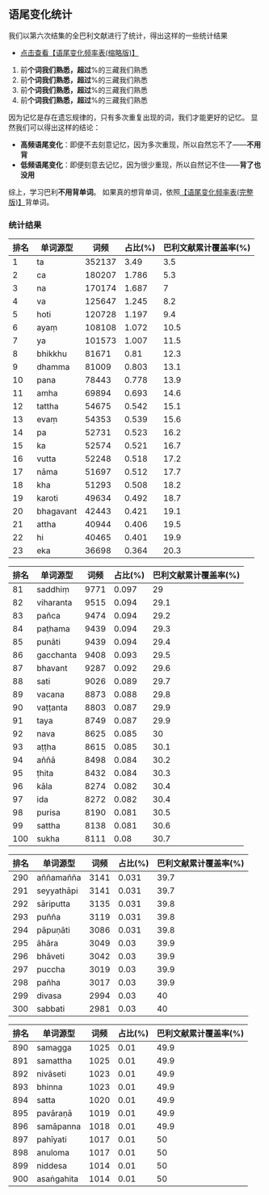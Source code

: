 ## 语尾变化统计
我们以第六次结集的全巴利文献进行了统计，得出这样的一些统计结果

- [点击查看【语尾变化频率表(缩略版)】](#统计结果)

1. 前****个词我们熟悉，超过****%的三藏我们熟悉
2. 前****个词我们熟悉，超过****%的三藏我们熟悉
3. 前****个词我们熟悉，超过****%的三藏我们熟悉
4. 前****个词我们熟悉，超过****%的三藏我们熟悉

因为记忆是存在遗忘规律的，只有多次重复出现的词，我们才能更好的记忆。
显然我们可以得出这样的结论：
- **高频语尾变化**：即便不去刻意记忆，因为多次重现，所以自然忘不了——**不用背**
- **低频语尾变化**：即便刻意去记忆，因为很少重现，所以自然记不住——**背了也没用**

综上，学习巴利**不用背单词**。
如果真的想背单词，依照[【语尾变化频率表(完整版)】](https://www-hk.wikipali.org/app/statistics/index.php?language=en&wordop=like&spell=&groupby=end&0=on&0=on&0=on&93=on&94=on&95=on&0=on&164=on&165=on&166=on&0=on&167=on&168=on&169=on&170=on&171=on&0=on&84=on&85=on&86=on&87=on&88=on&89=on&90=on&91=on&92=on&82=on&83=on&0=on&154=on&156=on&157=on&158=on&159=on&160=on&161=on&162=on&163=on&143=on&144=on&145=on&146=on&147=on&148=on&149=on&150=on&151=on&152=on&153=on&155=on&0=on&0=on&213=on&214=on&0=on&215=on&216=on&0=on&217=on&0=on&0=on&73=on&0=on&74=on&0=on&75=on&0=on&76=on&0=on&77=on&0=on&78=on&79=on&80=on&0=on&81=on&69=on&70=on&71=on&72=on&0=on&0=on&0=on&103=on&104=on&105=on&0=on&130=on&131=on&132=on&0=on&133=on&134=on&135=on&136=on&137=on&0=on&99=on&100=on&101=on&102=on&0=on&116=on&122=on&123=on&124=on&125=on&126=on&127=on&128=on&129=on&106=on&107=on&108=on&109=on&110=on&111=on&112=on&113=on&114=on&115=on&117=on&118=on&119=on&120=on&121=on&0=on&0=on&138=on&139=on&0=on&140=on&141=on&0=on&142=on&0=on&96=on&97=on&98=on&0=on&0=on&0=on&185=on&186=on&187=on&188=on&189=on&0=on&192=on&193=on&194=on&0=on&195=on&196=on&197=on&198=on&199=on&0=on&181=on&182=on&183=on&184=on&0=on&190=on&191=on&0=on&204=on&205=on&206=on&207=on&208=on&209=on&210=on&211=on&212=on&200=on&201=on&202=on&203=on&0=on&172=on&173=on&174=on&175=on&176=on&177=on&178=on&179=on&180=on&0=on&0=on&64=on&65=on&66=on&67=on&68=on&0=on&39=on&40=on&41=on&42=on&43=on&44=on&45=on&0=on&22=on&23=on&24=on&25=on&0=on&1=on&2=on&3=on&4=on&5=on&6=on&7=on&8=on&0=on&61=on&62=on&63=on&0=on&13=on&14=on&15=on&16=on&17=on&18=on&19=on&20=on&21=on&9=on&10=on&11=on&12=on&0=on&27=on&28=on&29=on&30=on&31=on&32=on&33=on&34=on&35=on&26=on&0=on&36=on&37=on&38=on&0=on&52=on&53=on&54=on&55=on&56=on&57=on&58=on&59=on&60=on&46=on&47=on&48=on&49=on&50=on&51=on)背单词。

### 统计结果

|排名|单词源型|词频|占比(%)|巴利文献累计覆盖率(%)|
|-|-|-|-|-|
|1|ta|352137|3.49|3.5|
|2|ca|180207|1.786|5.3|
|3|na|170174|1.687|7|
|4|va|125647|1.245|8.2|
|5|hoti|120728|1.197|9.4|
|6|ayaṃ|108108|1.072|10.5|
|7|ya|101573|1.007|11.5|
|8|bhikkhu|81671|0.81|12.3|
|9|dhamma|81009|0.803|13.1|
|10|pana|78443|0.778|13.9|
|11|amha|69894|0.693|14.6|
|12|tattha|54675|0.542|15.1|
|13|evaṃ|54353|0.539|15.6|
|14|pa|52731|0.523|16.2|
|15|ka|52574|0.521|16.7|
|16|vutta|52248|0.518|17.2|
|17|nāma|51697|0.512|17.7|
|18|kha|51293|0.508|18.2|
|19|karoti|49634|0.492|18.7|
|20|bhagavant|42443|0.421|19.1|
|21|attha|40944|0.406|19.5|
|22|hi|40465|0.401|19.9|
|23|eka|36698|0.364|20.3|

|排名|单词源型|词频|占比(%)|巴利文献累计覆盖率(%)|
|-|-|-|-|-|
|81|saddhiṃ|9771|0.097|29|
|82|viharanta|9515|0.094|29.1|
|83|pañca|9474|0.094|29.2|
|84|paṭhama|9439|0.094|29.3|
|85|punāti|9439|0.094|29.4|
|86|gacchanta|9408|0.093|29.5|
|87|bhavant|9287|0.092|29.6|
|88|sati|9026|0.089|29.7|
|89|vacana|8873|0.088|29.8|
|90|vaṭṭanta|8803|0.087|29.9|
|91|taya|8749|0.087|29.9|
|92|nava|8625|0.085|30|
|93|aṭṭha|8615|0.085|30.1|
|94|aññā|8498|0.084|30.2|
|95|ṭhita|8432|0.084|30.3|
|96|kāla|8274|0.082|30.4|
|97|ida|8272|0.082|30.4|
|98|purisa|8190|0.081|30.5|
|99|sattha|8138|0.081|30.6|
|100|sukha|8111|0.08|30.7|


|排名|单词源型|词频|占比(%)|巴利文献累计覆盖率(%)|
|-|-|-|-|-|
|290|aññamañña|3141|0.031|39.7|
|291|seyyathāpi|3141|0.031|39.7|
|292|sāriputta|3135|0.031|39.8|
|293|puñña|3119|0.031|39.8|
|294|pāpuṇāti|3086|0.031|39.8|
|295|āhāra|3049|0.03|39.9|
|296|bhāveti|3042|0.03|39.9|
|297|puccha|3019|0.03|39.9|
|298|pañha|3017|0.03|39.9|
|299|divasa|2994|0.03|40|
|300|sabbati|2981|0.03|40|



|排名|单词源型|词频|占比(%)|巴利文献累计覆盖率(%)|
|-|-|-|-|-|
|890|samagga|1025|0.01|49.9|
|891|samattha|1025|0.01|49.9|
|892|nivāseti|1023|0.01|49.9|
|893|bhinna|1023|0.01|49.9|
|894|satta|1020|0.01|49.9|
|895|pavāraṇā|1019|0.01|49.9|
|896|samāpanna|1018|0.01|49.9|
|897|pahīyati|1017|0.01|50|
|898|anuloma|1017|0.01|50|
|899|niddesa|1014|0.01|50|
|900|asaṅgahita|1014|0.01|50|

